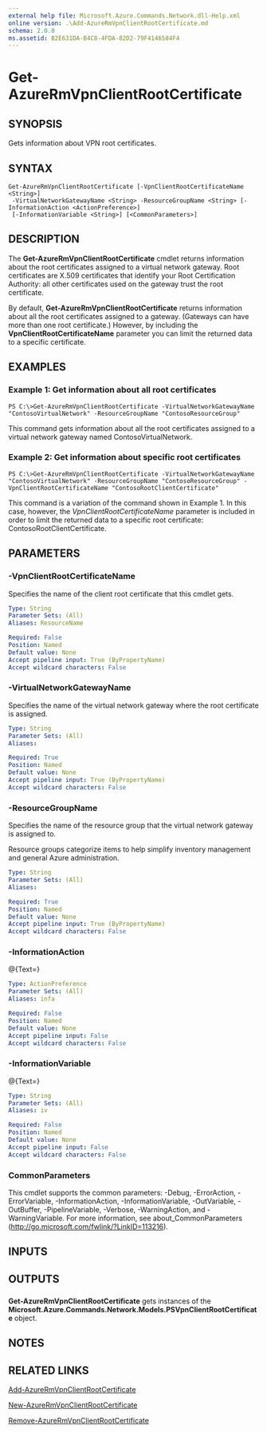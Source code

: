 ```yaml
---
external help file: Microsoft.Azure.Commands.Network.dll-Help.xml
online version: .\Add-AzureRmVpnClientRootCertificate.md
schema: 2.0.0
ms.assetid: B2E631DA-B4C8-4FDA-82D2-79F4146584F4
---
```


# Get-AzureRmVpnClientRootCertificate

## SYNOPSIS
Gets information about VPN root certificates.

## SYNTAX

```
Get-AzureRmVpnClientRootCertificate [-VpnClientRootCertificateName <String>]
 -VirtualNetworkGatewayName <String> -ResourceGroupName <String> [-InformationAction <ActionPreference>]
 [-InformationVariable <String>] [<CommonParameters>]
```

## DESCRIPTION
The **Get-AzureRmVpnClientRootCertificate** cmdlet returns information about the root certificates assigned to a virtual network gateway.
Root certificates are X.509 certificates that identify your Root Certification Authority: all other certificates used on the gateway trust the root certificate.

By default, **Get-AzureRmVpnClientRootCertificate** returns information about all the root certificates assigned to a gateway.
(Gateways can have more than one root certificate.) However, by including the **VpnClientRootCertificateName** parameter you can limit the returned data to a specific certificate.

## EXAMPLES

### Example 1: Get information about all root certificates
```
PS C:\>Get-AzureRmVpnClientRootCertificate -VirtualNetworkGatewayName "ContosoVirtualNetwork" -ResourceGroupName "ContosoResourceGroup"
```

This command gets information about all the root certificates assigned to a virtual network gateway named ContosoVirtualNetwork.

### Example 2: Get information about specific root certificates
```
PS C:\>Get-AzureRmVpnClientRootCertificate -VirtualNetworkGatewayName "ContosoVirtualNetwork" -ResourceGroupName "ContosoResourceGroup" -VpnClientRootCertificateName "ContosoRootClientCertificate"
```

This command is a variation of the command shown in Example 1.
In this case, however, the *VpnClientRootCertificateName* parameter is included in order to limit the returned data to a specific root certificate: ContosoRootClientCertificate.

## PARAMETERS

### -VpnClientRootCertificateName
Specifies the name of the client root certificate that this cmdlet gets.

```yaml
Type: String
Parameter Sets: (All)
Aliases: ResourceName

Required: False
Position: Named
Default value: None
Accept pipeline input: True (ByPropertyName)
Accept wildcard characters: False
```

### -VirtualNetworkGatewayName
Specifies the name of the virtual network gateway where the root certificate is assigned.

```yaml
Type: String
Parameter Sets: (All)
Aliases: 

Required: True
Position: Named
Default value: None
Accept pipeline input: True (ByPropertyName)
Accept wildcard characters: False
```

### -ResourceGroupName
Specifies the name of the resource group that the virtual network gateway is assigned to.

Resource groups categorize items to help simplify inventory management and general Azure administration.

```yaml
Type: String
Parameter Sets: (All)
Aliases: 

Required: True
Position: Named
Default value: None
Accept pipeline input: True (ByPropertyName)
Accept wildcard characters: False
```

### -InformationAction
@{Text=}

```yaml
Type: ActionPreference
Parameter Sets: (All)
Aliases: infa

Required: False
Position: Named
Default value: None
Accept pipeline input: False
Accept wildcard characters: False
```

### -InformationVariable
@{Text=}

```yaml
Type: String
Parameter Sets: (All)
Aliases: iv

Required: False
Position: Named
Default value: None
Accept pipeline input: False
Accept wildcard characters: False
```

### CommonParameters
This cmdlet supports the common parameters: -Debug, -ErrorAction, -ErrorVariable, -InformationAction, -InformationVariable, -OutVariable, -OutBuffer, -PipelineVariable, -Verbose, -WarningAction, and -WarningVariable. For more information, see about_CommonParameters (http://go.microsoft.com/fwlink/?LinkID=113216).

## INPUTS

## OUTPUTS

###  
**Get-AzureRmVpnClientRootCertificate** gets instances of the **Microsoft.Azure.Commands.Network.Models.PSVpnClientRootCertificate** object.

## NOTES

## RELATED LINKS

[Add-AzureRmVpnClientRootCertificate](.\Add-AzureRmVpnClientRootCertificate.md)

[New-AzureRmVpnClientRootCertificate](.\New-AzureRmVpnClientRootCertificate.md)

[Remove-AzureRmVpnClientRootCertificate](.\Remove-AzureRmVpnClientRootCertificate.md)



